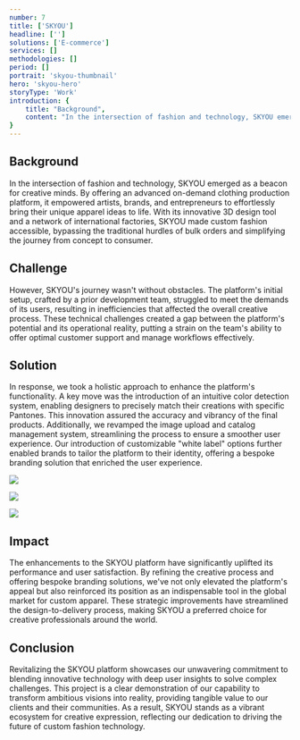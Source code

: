 ```yaml
---
number: 7
title: ['SKYOU']
headline: ['']
solutions: ['E-commerce']
services: []
methodologies: []
period: []
portrait: 'skyou-thumbnail'
hero: 'skyou-hero'
storyType: 'Work'
introduction: {
    title: "Background",
    content: "In the intersection of fashion and technology, SKYOU emerged as a beacon for creative minds. By offering an advanced on-demand clothing production platform, it empowered artists, brands, and entrepreneurs to effortlessly bring their unique apparel ideas to life. With its innovative 3D design tool and a network of international factories, SKYOU made custom fashion accessible, bypassing the traditional hurdles of bulk orders and simplifying the journey from concept to consumer.",
}
---
```



## Background

In the intersection of fashion and technology, SKYOU emerged as a beacon for creative minds. By offering an advanced on-demand clothing production platform, it empowered artists, brands, and entrepreneurs to effortlessly bring their unique apparel ideas to life. With its innovative 3D design tool and a network of international factories, SKYOU made custom fashion accessible, bypassing the traditional hurdles of bulk orders and simplifying the journey from concept to consumer.

## Challenge

However, SKYOU's journey wasn't without obstacles. The platform's initial setup, crafted by a prior development team, struggled to meet the demands of its users, resulting in inefficiencies that affected the overall creative process. These technical challenges created a gap between the platform's potential and its operational reality, putting a strain on the team's ability to offer optimal customer support and manage workflows effectively.

## Solution

In response, we took a holistic approach to enhance the platform's functionality. A key move was the introduction of an intuitive color detection system, enabling designers to precisely match their creations with specific Pantones. This innovation assured the accuracy and vibrancy of the final products. Additionally, we revamped the image upload and catalog management system, streamlining the process to ensure a smoother user experience. Our introduction of customizable "white label" options further enabled brands to tailor the platform to their identity, offering a bespoke branding solution that enriched the user experience.

![](/work/skyou-figure-1.jpg)

![](/work/skyou-figure-2.jpg)

![](/work/skyou-figure-3.jpg)


## Impact

The enhancements to the SKYOU platform have significantly uplifted its performance and user satisfaction. By refining the creative process and offering bespoke branding solutions, we've not only elevated the platform's appeal but also reinforced its position as an indispensable tool in the global market for custom apparel. These strategic improvements have streamlined the design-to-delivery process, making SKYOU a preferred choice for creative professionals around the world.

## Conclusion

Revitalizing the SKYOU platform showcases our unwavering commitment to blending innovative technology with deep user insights to solve complex challenges. This project is a clear demonstration of our capability to transform ambitious visions into reality, providing tangible value to our clients and their communities. As a result, SKYOU stands as a vibrant ecosystem for creative expression, reflecting our dedication to driving the future of custom fashion technology.